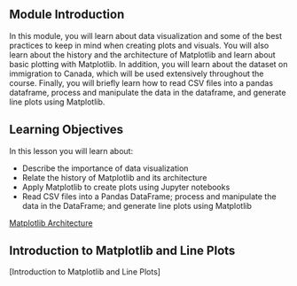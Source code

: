 ## Module Introduction

In this module, you will learn about data visualization and some of the best practices to keep in mind when creating plots and visuals. You will also learn about the history and the architecture of Matplotlib and learn about basic plotting with Matplotlib. In addition, you will learn about the dataset on immigration to Canada, which will be used extensively throughout the course. Finally, you will briefly learn how to read CSV files into a pandas dataframe, process and manipulate the data in the dataframe, and generate line plots using Matplotlib.

## Learning Objectives

In this lesson you will learn about:

* Describe the importance of data visualization
* Relate the history of Matplotlib and its architecture
* Apply Matplotlib to create plots using Jupyter notebooks
* Read CSV files into a Pandas DataFrame; process and manipulate the data in the DataFrame; and generate line plots using Matplotlib

[Matplotlib Architecture](https://aosabook.org/en/matplotlib.html)

## Introduction to Matplotlib and Line Plots

[Introduction to Matplotlib and Line Plots]
